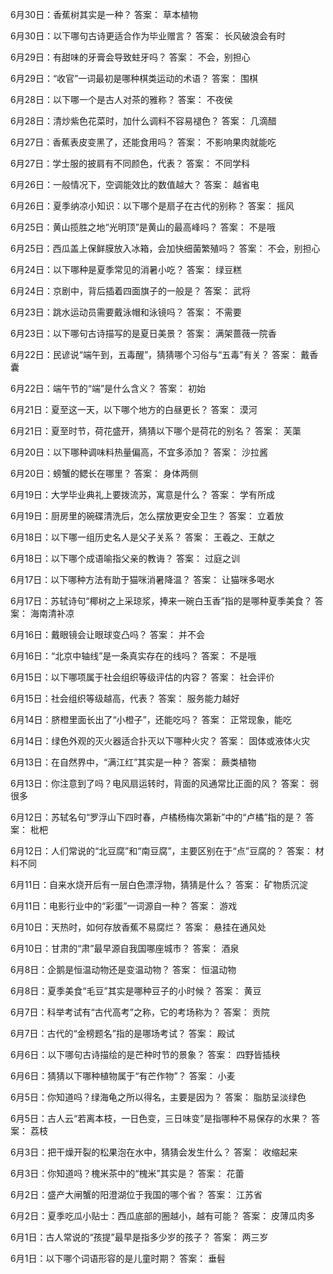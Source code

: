 6月30日：香蕉树其实是一种？ 答案： 草本植物 

6月30日：以下哪句古诗更适合作为毕业赠言？ 答案： 长风破浪会有时 

6月29日：有甜味的牙膏会导致蛀牙吗？ 答案： 不会，别担心 

6月29日：“收官”一词最初是哪种棋类运动的术语？ 答案： 围棋 

6月28日：以下哪一个是古人对茶的雅称？ 答案： 不夜侯 

6月28日：清炒紫色花菜时，加什么调料不容易褪色？ 答案： 几滴醋 

6月27日：香蕉表皮变黑了，还能食用吗？ 答案： 不影响果肉就能吃 

6月27日：学士服的披肩有不同颜色，代表？ 答案： 不同学科 

6月26日：一般情况下，空调能效比的数值越大？ 答案： 越省电 

6月26日：夏季纳凉小知识：以下哪个是扇子在古代的别称？ 答案： 摇风 

6月25日：黄山揽胜之地“光明顶”是黄山的最高峰吗？ 答案： 不是哦 

6月25日：西瓜盖上保鲜膜放入冰箱，会加快细菌繁殖吗？ 答案： 不会，别担心 

6月24日：以下哪种是夏季常见的消暑小吃？ 答案： 绿豆糕 

6月24日：京剧中，背后插着四面旗子的一般是？ 答案： 武将 

6月23日：跳水运动员需要戴泳帽和泳镜吗？ 答案： 不需要 

6月23日：以下哪句古诗描写的是夏日美景？ 答案： 满架蔷薇一院香 

6月22日：民谚说“端午到，五毒醒”，猜猜哪个习俗与“五毒”有关？ 答案： 戴香囊 

6月22日：端午节的“端”是什么含义？ 答案： 初始 

6月21日：夏至这一天，以下哪个地方的白昼更长？ 答案： 漠河 

6月21日：夏至时节，荷花盛开，猜猜以下哪个是荷花的别名？ 答案： 芙蕖 

6月20日：以下哪种调味料热量偏高，不宜多添加？ 答案： 沙拉酱 

6月20日：螃蟹的鳃长在哪里？ 答案： 身体两侧 

6月19日：大学毕业典礼上要拨流苏，寓意是什么？ 答案： 学有所成 

6月19日：厨房里的碗碟清洗后，怎么摆放更安全卫生？ 答案： 立着放 

6月18日：以下哪一组历史名人是父子关系？ 答案： 王羲之、王献之 

6月18日：以下哪个成语喻指父亲的教诲？ 答案： 过庭之训 

6月17日：以下哪种方法有助于猫咪消暑降温？ 答案： 让猫咪多喝水 

6月17日：苏轼诗句“椰树之上采琼浆，捧来一碗白玉香”指的是哪种夏季美食？ 答案： 海南清补凉 

6月16日：戴眼镜会让眼球变凸吗？ 答案： 并不会 

6月16日：“北京中轴线”是一条真实存在的线吗？ 答案： 不是哦 

6月15日：以下哪项属于社会组织等级评估的内容？ 答案： 社会评价 

6月15日：社会组织等级越高，代表？ 答案： 服务能力越好 

6月14日：脐橙里面长出了“小橙子”，还能吃吗？ 答案： 正常现象，能吃  

6月14日：绿色外观的灭火器适合扑灭以下哪种火灾？ 答案： 固体或液体火灾 

6月13日：在自然界中，“满江红”其实是一种？ 答案： 蕨类植物 

6月13日：你注意到了吗？电风扇运转时，背面的风通常比正面的风？ 答案： 弱很多 

6月12日：苏轼名句“罗浮山下四时春，卢橘杨梅次第新”中的“卢橘”指的是？ 答案： 枇杷 

6月12日：人们常说的“北豆腐”和“南豆腐”，主要区别在于“点”豆腐的？ 答案： 材料不同 

6月11日：自来水烧开后有一层白色漂浮物，猜猜是什么？ 答案： 矿物质沉淀 

6月11日：电影行业中的“彩蛋”一词源自一种？ 答案： 游戏 

6月10日：天热时，如何存放香蕉不易腐烂？ 答案： 悬挂在通风处 

6月10日：甘肃的“肃”最早源自我国哪座城市？ 答案： 酒泉 

6月8日：企鹅是恒温动物还是变温动物？ 答案： 恒温动物 

6月8日：夏季美食“毛豆”其实是哪种豆子的小时候？ 答案： 黄豆 

6月7日：科举考试有“古代高考”之称，它的考场称为？ 答案： 贡院 

6月7日：古代的“金榜题名”指的是哪场考试？ 答案： 殿试 

6月6日：以下哪句古诗描绘的是芒种时节的景象？ 答案： 四野皆插秧 

6月6日：猜猜以下哪种植物属于“有芒作物”？ 答案： 小麦 

6月5日：你知道吗？绿海龟之所以得名，主要是因为？ 答案： 脂肪呈淡绿色 

6月5日：古人云“若离本枝，一日色变，三日味变”是指哪种不易保存的水果？ 答案： 荔枝 

6月3日：把干燥开裂的松果泡在水中，猜猜会发生什么？ 答案： 收缩起来 

6月3日：你知道吗？槐米茶中的“槐米”其实是？ 答案： 花蕾 

6月2日：盛产大闸蟹的阳澄湖位于我国的哪个省？ 答案： 江苏省 

6月2日：夏季吃瓜小贴士：西瓜底部的圈越小，越有可能？ 答案： 皮薄瓜肉多 

6月1日：古人常说的“孩提”最早是指多少岁的孩子？ 答案： 两三岁 

6月1日：以下哪个词语形容的是儿童时期？ 答案： 垂髫 
